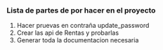 
### Lista de partes de por hacer en el proyecto 

1. Hacer pruevas en contraña update_password 
2. Crear las api de Rentas y probarlas 
3. Generar toda la documentacion necesaria
